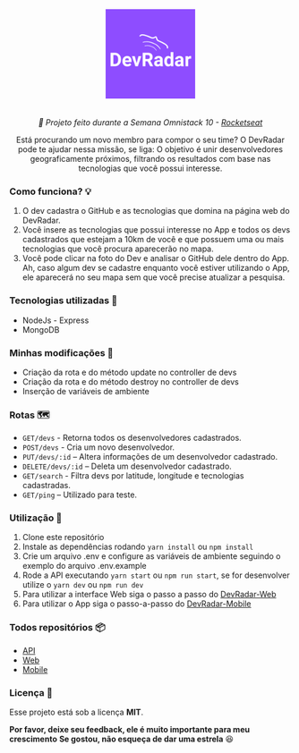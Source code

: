 <div  align="center">
<img  src="static/logo.png"  alt="DevRadar logo"  height="160">
<br>
<br>
<p><i>🚀 Projeto feito durante a Semana Omnistack 10 - <a  href="https://github.com/Rocketseat">Rocketseat</a></i></p>
<p>Está procurando um novo membro para compor o seu time? O DevRadar pode te ajudar nessa missão, se liga:
O objetivo é unir desenvolvedores geograficamente próximos, filtrando os resultados com base nas tecnologias que você possui interesse.</p>
</div>

### Como funciona? 💡
1. O dev cadastra o GitHub e as tecnologias que domina na página web do DevRadar.
2. Você insere as tecnologias que possui interesse no App e todos os devs cadastrados que estejam a 10km de você e que possuem uma ou mais tecnologias que você procura aparecerão no mapa.
3. Você pode clicar na foto do Dev e analisar o GitHub dele dentro do App. Ah, caso algum dev se cadastre enquanto você estiver utilizando o App, ele aparecerá no seu mapa sem que você precise atualizar a pesquisa.

### Tecnologias utilizadas 💙
* NodeJs - Express
* MongoDB

### Minhas modificações 🔧
* Criação da rota e do método update no controller de devs
* Criação da rota e do método destroy no controller de devs
* Inserção de variáveis de ambiente

### Rotas 🗺️
- `GET/devs` - Retorna todos os desenvolvedores cadastrados.
- `POST/devs` - Cria um novo desenvolvedor.
- `PUT/devs/:id` – Altera informações de um desenvolvedor cadastrado.
- `DELETE/devs/:id` – Deleta um desenvolvedor cadastrado.
- `GET/search` - Filtra devs por latitude, longitude e tecnologias cadastradas.
- `GET/ping` – Utilizado para teste.

### Utilização 🔌
1. Clone este repositório
2. Instale as dependências rodando `yarn install` ou `npm install`
3. Crie um arquivo .env e configure as variáveis de ambiente seguindo o exemplo do arquivo .env.example
4. Rode a API executando `yarn start` ou `npm run start`, se for desenvolver utilize o `yarn dev` ou `npm run dev`
5. Para utilizar a interface Web siga o passo a passo do [DevRadar-Web](https://github.com/ViniciusMazon/DevRadar-Web)
6. Para utilizar o App siga o passo-a-passo do [DevRadar-Mobile](https://github.com/ViniciusMazon/DevRadar-Mobile) 

### Todos repositórios 📦
* [API](https://github.com/ViniciusMazon/DevRadar-API)
* [Web](https://github.com/ViniciusMazon/DevRadar-Web)
* [Mobile](https://github.com/ViniciusMazon/DevRadar-Mobile)

### Licença 📄
Esse projeto está sob a licença **MIT**.

**Por favor, deixe seu feedback, ele é muito importante para meu crescimento**
**Se gostou, não esqueça de dar uma estrela** 😆